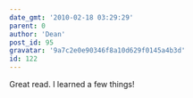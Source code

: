 ```yaml
---
date_gmt: '2010-02-18 03:29:29'
parent: 0
author: 'Dean'
post_id: 95
gravatar: '9a7c2e0e90346f8a10d629f0145a4b3d'
id: 122
---
```


Great read. I learned a few things!